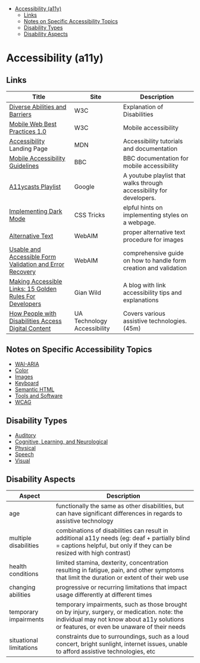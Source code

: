 - [Accessibility (a11y)](#accessibility-a11y)
  - [Links](#links)
  - [Notes on Specific Accessibility Topics](#notes-on-specific-accessibility-topics)
  - [Disability Types](#disability-types)
  - [Disability Aspects](#disability-aspects)

# Accessibility (a11y)

## Links

| Title                                                                                                                  | Site                        | Description                                                         |
| ---------------------------------------------------------------------------------------------------------------------- | --------------------------- | ------------------------------------------------------------------- |
| [Diverse Abilities and Barriers](https://www.w3.org/WAI/people-use-web/abilities-barriers/)                            | W3C                         | Explanation of Disabilities                                         |
| [Mobile Web Best Practices 1.0](https://www.w3.org/TR/2008/REC-mobile-bp-20080729/)                                    | W3C                         | Mobile accessibility                                                |
| [Accessibility](https://developer.mozilla.org/en-US/docs/Web/Accessibility) Landing Page                               | MDN                         | Accessibility tutorials and documentation                           |
| [Mobile Accessibility Guidelines](https://www.bbc.co.uk/accessibility/forproducts/guides/mobile)                       | BBC                         | BBC documentation for mobile accessibility                          |
| [A11ycasts Playlist](https://www.youtube.com/watch?v=HtTyRajRuyY&list=PLNYkxOF6rcICWx0C9LVWWVqvHlYJyqw7g&index=2)      | Google                      | A youtube playlist that walks through accessibility for developers. |
| [Implementing Dark Mode](https://css-tricks.com/a-complete-guide-to-dark-mode-on-the-web/)                             | CSS Tricks                  | elpful hints on implementing styles on a webpage.                   |
| [Alternative Text](https://webaim.org/techniques/alttext/)                                                             | WebAIM                      | proper alternative text procedure for images                        |
| [Usable and Accessible Form Validation and Error Recovery](https://webaim.org/techniques/formvalidation/)              | WebAIM                      | comprehensive guide on how to handle form creation and validation   |
| [Making Accessible Links: 15 Golden Rules For Developers](https://www.sitepoint.com/15-rules-making-accessible-links/) | Gian Wild                   | A blog with link accessibility tips and explanations                |
| [How People with Disabilities Access Digital Content](https://www.youtube.com/watch?v=Lu7a5RU5lM0)                     | UA Technology Accessibility | Covers various assistive technologies. (45m)                        |

## Notes on Specific Accessibility Topics

- [WAI-ARIA](./ARIA.md)
- [Color](./Color.md)
- [Images](./Images.md)
- [Keyboard](./Keyboard.md)
- [Semantic HTML](./SemanticHTML.md)
- [Tools and Software](./ToolsAndSoftware.md)
- [WCAG](./WCAG.md)

## Disability Types

- [Auditory](./Auditory.md)
- [Cognitive, Learning, and Neurological](./Cognative.md)
- [Physical](./Physical.md)
- [Speech](./Speech.md)
- [Visual](./Visual.md)

## Disability Aspects

| Aspect                  | Description                                                                                                                                                                              |
| ----------------------- | ---------------------------------------------------------------------------------------------------------------------------------------------------------------------------------------- |
| age                     | functionally the same as other disabilities, but can have significant differences in regards to assistive technology                                                                     |
| multiple disabilities   | combinations of disabilities can result in additional a11y needs (eg: deaf + partially blind = captions helpful, but only if they can be resized with high contrast)                     |
| health conditions       | limited stamina, dexterity, concentration resulting in fatigue, pain, and other symptoms that limit the duration or extent of their web use                                              |
| changing abilities      | progressive or recurring limitations that impact usage differently at different times                                                                                                    |
| temporary impairments   | temporary impairments, such as those brought on by injury, surgery, or medication. note: the individual may not know about a11y solutions or features, or even be unaware of their needs |
| situational limitations | constraints due to surroundings, such as a loud concert, bright sunlight, internet issues, unable to afford assistive technologies, etc                                                  |
